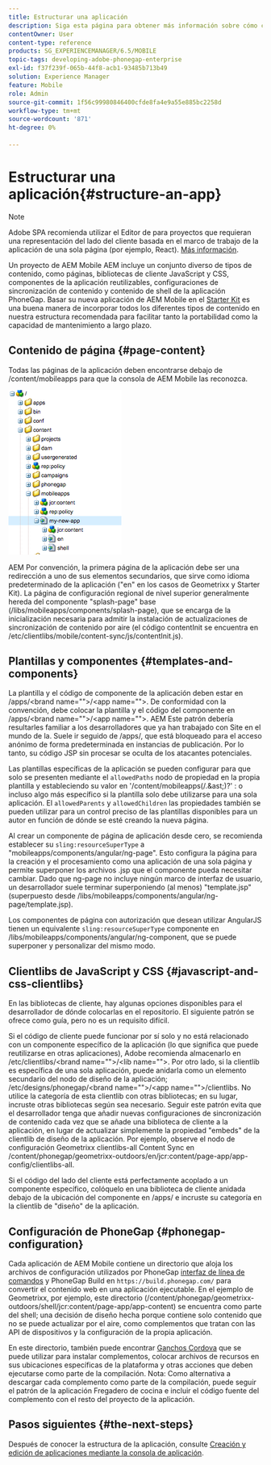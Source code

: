 ```yaml
---
title: Estructurar una aplicación
description: Siga esta página para obtener más información sobre cómo crear la estructura de una aplicación. Esta página describe cómo estructurar plantillas y componentes junto con información sobre JavaScript y CSS Clientlibs.
contentOwner: User
content-type: reference
products: SG_EXPERIENCEMANAGER/6.5/MOBILE
topic-tags: developing-adobe-phonegap-enterprise
exl-id: f37f239f-065b-44f8-acb1-93485b713b49
solution: Experience Manager
feature: Mobile
role: Admin
source-git-commit: 1f56c99980846400cfde8fa4e9a55e885bc2258d
workflow-type: tm+mt
source-wordcount: '871'
ht-degree: 0%

---
```


# Estructurar una aplicación{#structure-an-app}

>[!NOTE]
>
>Adobe SPA recomienda utilizar el Editor de para proyectos que requieran una representación del lado del cliente basada en el marco de trabajo de la aplicación de una sola página (por ejemplo, React). [Más información](/help/sites-developing/spa-overview.md).

Un proyecto de AEM Mobile AEM incluye un conjunto diverso de tipos de contenido, como páginas, bibliotecas de cliente JavaScript y CSS, componentes de la aplicación reutilizables, configuraciones de sincronización de contenido y contenido de shell de la aplicación PhoneGap. Basar su nueva aplicación de AEM Mobile en el [Starter Kit](https://github.com/Adobe-Marketing-Cloud-Apps/aem-phonegap-starter-kit) es una buena manera de incorporar todos los diferentes tipos de contenido en nuestra estructura recomendada para facilitar tanto la portabilidad como la capacidad de mantenimiento a largo plazo.

## Contenido de página {#page-content}

Todas las páginas de la aplicación deben encontrarse debajo de /content/mobileapps para que la consola de AEM Mobile las reconozca.

![chlimage_1-52](assets/chlimage_1-52.png)

AEM Por convención, la primera página de la aplicación debe ser una redirección a uno de sus elementos secundarios, que sirve como idioma predeterminado de la aplicación (&quot;en&quot; en los casos de Geometrixx y Starter Kit). La página de configuración regional de nivel superior generalmente hereda del componente &quot;splash-page&quot; base (/libs/mobileapps/components/splash-page), que se encarga de la inicialización necesaria para admitir la instalación de actualizaciones de sincronización de contenido por aire (el código contentInit se encuentra en /etc/clientlibs/mobile/content-sync/js/contentInit.js).

## Plantillas y componentes {#templates-and-components}

La plantilla y el código de componente de la aplicación deben estar en /apps/&lt;brand name=&quot;&quot;>/&lt;app name=&quot;&quot;>. De conformidad con la convención, debe colocar la plantilla y el código del componente en /apps/&lt;brand name=&quot;&quot;>/&lt;app name=&quot;&quot;>. AEM Este patrón debería resultarles familiar a los desarrolladores que ya han trabajado con Site en el mundo de la. Suele ir seguido de /apps/, que está bloqueado para el acceso anónimo de forma predeterminada en instancias de publicación. Por lo tanto, su código JSP sin procesar se oculta de los atacantes potenciales.

Las plantillas específicas de la aplicación se pueden configurar para que solo se presenten mediante el `allowedPaths` nodo de propiedad en la propia plantilla y estableciendo su valor en &#39;/content/mobileapps(/.&amp;ast;)?&#39; : o incluso algo más específico si la plantilla solo debe utilizarse para una sola aplicación. El `allowedParents` y `allowedChildren` las propiedades también se pueden utilizar para un control preciso de las plantillas disponibles para un autor en función de dónde se esté creando la nueva página.

Al crear un componente de página de aplicación desde cero, se recomienda establecer su `sling:resourceSuperType` a &quot;mobileapps/components/angular/ng-page&quot;. Esto configura la página para la creación y el procesamiento como una aplicación de una sola página y permite superponer los archivos .jsp que el componente pueda necesitar cambiar. Dado que ng-page no incluye ningún marco de interfaz de usuario, un desarrollador suele terminar superponiendo (al menos) &quot;template.jsp&quot; (superpuesto desde /libs/mobileapps/components/angular/ng-page/template.jsp).

Los componentes de página con autorización que desean utilizar AngularJS tienen un equivalente `sling:resourceSuperType` componente en /libs/mobileapps/components/angular/ng-component, que se puede superponer y personalizar del mismo modo.

## Clientlibs de JavaScript y CSS {#javascript-and-css-clientlibs}

En las bibliotecas de cliente, hay algunas opciones disponibles para el desarrollador de dónde colocarlas en el repositorio. El siguiente patrón se ofrece como guía, pero no es un requisito difícil.

Si el código de cliente puede funcionar por sí solo y no está relacionado con un componente específico de la aplicación (lo que significa que puede reutilizarse en otras aplicaciones), Adobe recomienda almacenarlo en /etc/clientlibs/&lt;brand name=&quot;&quot;>/&lt;lib name=&quot;&quot;>. Por otro lado, si la clientlib es específica de una sola aplicación, puede anidarla como un elemento secundario del nodo de diseño de la aplicación; /etc/designs/phonegap/&lt;brand name=&quot;&quot;>/&lt;app name=&quot;&quot;>/clientlibs. No utilice la categoría de esta clientlib con otras bibliotecas; en su lugar, incruste otras bibliotecas según sea necesario. Seguir este patrón evita que el desarrollador tenga que añadir nuevas configuraciones de sincronización de contenido cada vez que se añade una biblioteca de cliente a la aplicación, en lugar de actualizar simplemente la propiedad &quot;embeds&quot; de la clientlib de diseño de la aplicación. Por ejemplo, observe el nodo de configuración Geometrixx clientlibs-all Content Sync en /content/phonegap/geometrixx-outdoors/en/jcr:content/page-app/app-config/clientlibs-all.

Si el código del lado del cliente está perfectamente acoplado a un componente específico, colóquelo en una biblioteca de cliente anidada debajo de la ubicación del componente en /apps/ e incruste su categoría en la clientlib de &quot;diseño&quot; de la aplicación.

## Configuración de PhoneGap {#phonegap-configuration}

Cada aplicación de AEM Mobile contiene un directorio que aloja los archivos de configuración utilizados por PhoneGap [interfaz de línea de comandos](https://github.com/phonegap/phonegap-cli) y PhoneGap Build en `https://build.phonegap.com/` para convertir el contenido web en una aplicación ejecutable. En el ejemplo de Geometrixx, por ejemplo, este directorio (/content/phonegap/geometrixx-outdoors/shell/jcr:content/page-app/app-content) se encuentra como parte del shell; una decisión de diseño hecha porque contiene solo contenido que no se puede actualizar por el aire, como complementos que tratan con las API de dispositivos y la configuración de la propia aplicación.

En este directorio, también puede encontrar [Ganchos Cordova](https://cordova.apache.org/docs/en/dev/guide/appdev/hooks/index.html#Hooks%20Guide) que se puede utilizar para instalar complementos, colocar archivos de recursos en sus ubicaciones específicas de la plataforma y otras acciones que deben ejecutarse como parte de la compilación. Nota: Como alternativa a descargar cada complemento como parte de la compilación, puede seguir el patrón de la aplicación Fregadero de cocina e incluir el código fuente del complemento<!-- THIS URL IS 404 (https://github.com/blefebvre/aem-phonegap-kitchen-sink/tree/master/content/src/main/content/jcr_root/content/phonegap/kitchen-sink/shell/_jcr_content/pge-app/app-content/phonegap/plugins) --> con el resto del proyecto de la aplicación.

## Pasos siguientes {#the-next-steps}

Después de conocer la estructura de la aplicación, consulte [Creación y edición de aplicaciones mediante la consola de aplicación](/help/mobile/phonegap-apps-console.md).
